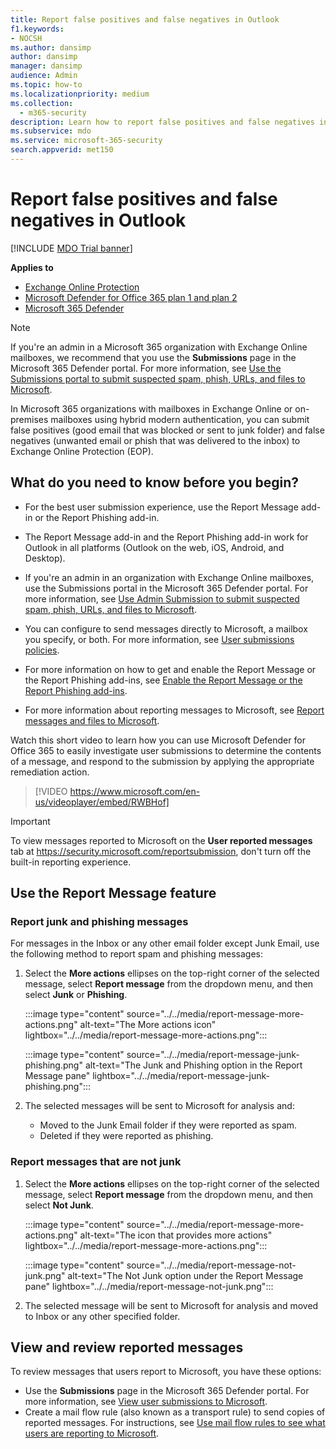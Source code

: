 ```yaml
---
title: Report false positives and false negatives in Outlook
f1.keywords:
- NOCSH
ms.author: dansimp
author: dansimp
manager: dansimp
audience: Admin
ms.topic: how-to
ms.localizationpriority: medium
ms.collection:
  - m365-security
description: Learn how to report false positives and false negatives in Outlook using the Report Message feature.
ms.subservice: mdo
ms.service: microsoft-365-security
search.appverid: met150
---
```


# Report false positives and false negatives in Outlook

[!INCLUDE [MDO Trial banner](../includes/mdo-trial-banner.md)]

**Applies to**
- [Exchange Online Protection](exchange-online-protection-overview.md)
- [Microsoft Defender for Office 365 plan 1 and plan 2](defender-for-office-365.md)
- [Microsoft 365 Defender](../defender/microsoft-365-defender.md)

> [!NOTE]
> If you're an admin in a Microsoft 365 organization with Exchange Online mailboxes, we recommend that you use the **Submissions** page in the Microsoft 365 Defender portal. For more information, see [Use the Submissions portal to submit suspected spam, phish, URLs, and files to Microsoft](admin-submission.md).

In Microsoft 365 organizations with mailboxes in Exchange Online or on-premises mailboxes using hybrid modern authentication, you can submit false positives (good email that was blocked or sent to junk folder) and false negatives (unwanted email or phish that was delivered to the inbox) to Exchange Online Protection (EOP).

## What do you need to know before you begin?

- For the best user submission experience, use the Report Message add-in or the Report Phishing add-in.

- The Report Message add-in and the Report Phishing add-in work for Outlook in all platforms (Outlook on the web, iOS, Android, and Desktop).

- If you're an admin in an organization with Exchange Online mailboxes, use the Submissions portal in the Microsoft 365 Defender portal. For more information, see [Use Admin Submission to submit suspected spam, phish, URLs, and files to Microsoft](admin-submission.md).

- You can configure to send messages directly to Microsoft, a mailbox you specify, or both. For more information, see [User submissions policies](user-submission.md).

- For more information on how to get and enable the Report Message or the Report Phishing add-ins, see [Enable the Report Message or the Report Phishing add-ins](enable-the-report-message-add-in.md).

- For more information about reporting messages to Microsoft, see [Report messages and files to Microsoft](report-junk-email-messages-to-microsoft.md).

Watch this short video to learn how you can use Microsoft Defender for Office 365 to easily investigate user submissions to determine the contents of a message, and respond to the submission by applying the appropriate remediation action. 
> [!VIDEO https://www.microsoft.com/en-us/videoplayer/embed/RWBHof]

> [!IMPORTANT]
> To view messages reported to Microsoft on the **User reported messages** tab at <https://security.microsoft.com/reportsubmission>, don't turn off the built-in reporting experience.

## Use the Report Message feature

### Report junk and phishing messages

For messages in the Inbox or any other email folder except Junk Email, use the following method to report spam and phishing messages:

1. Select the **More actions** ellipses on the top-right corner of the selected message, select **Report message** from the dropdown menu, and then select **Junk** or **Phishing**.

   :::image type="content" source="../../media/report-message-more-actions.png" alt-text="The More actions icon" lightbox="../../media/report-message-more-actions.png":::

   :::image type="content" source="../../media/report-message-junk-phishing.png" alt-text="The Junk and Phishing option in the Report Message pane" lightbox="../../media/report-message-junk-phishing.png":::

2. The selected messages will be sent to Microsoft for analysis and:
   - Moved to the Junk Email folder if they were reported as spam.
   - Deleted if they were reported as phishing.

### Report messages that are not junk

1. Select the **More actions** ellipses on the top-right corner of the selected message, select **Report message** from the dropdown menu, and then select **Not Junk**.

   :::image type="content" source="../../media/report-message-more-actions.png" alt-text="The icon that provides more actions" lightbox="../../media/report-message-more-actions.png":::

   :::image type="content" source="../../media/report-message-not-junk.png" alt-text="The Not Junk option under the Report Message pane" lightbox="../../media/report-message-not-junk.png":::

2. The selected message will be sent to Microsoft for analysis and moved to Inbox or any other specified folder.

## View and review reported messages

To review messages that users report to Microsoft, you have these options:

- Use the **Submissions** page in the Microsoft 365 Defender portal. For more information, see [View user submissions to Microsoft](admin-submission.md#view-user-submissions-to-microsoft).
- Create a mail flow rule (also known as a transport rule) to send copies of reported messages. For instructions, see [Use mail flow rules to see what users are reporting to Microsoft](/exchange/security-and-compliance/mail-flow-rules/use-rules-to-see-what-users-are-reporting-to-microsoft).
